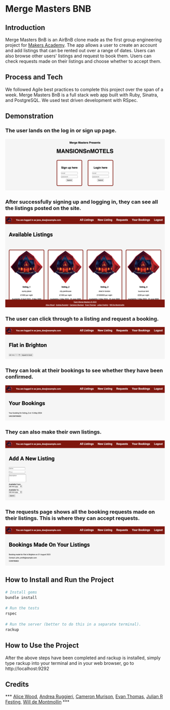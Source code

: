 # Merge Masters BNB

## Introduction
Merge Masters BnB is an AirBnB clone made as the first group engineering project for [Makers Academy](https://github.com/makersacademy). The app allows a user to create an account and add listings that can be rented out over a range of dates. Users can also browse other users' listings and request to book them. Users can check requests made on their listings and choose whether to accept them.

## Process and Tech
We followed Agile best practices to complete this project over the span of a week. Merge Masters BnB is a full stack web app built with Ruby, Sinatra, and PostgreSQL. We used test driven development with RSpec. 

## Demonstration

### The user lands on the log in or sign up page.
![Log in page](readme_images/log_in_view.png)

### After successfully signing up and logging in, they can see all the listings posted on the site.
![Listings page](readme_images/all_listings_view.png)

### The user can click through to a listing and request a booking.
![Make booking page](readme_images/make_booking_view.png)

### They can look at their bookings to see whether they have been confirmed.
![Your bookings page](readme_images/your_bookings_view.png)

### They can also make their own listings.
![New listing page](readme_images/new_listing_view.png)

### The requests page shows all the booking requests made on their listings. This is where they can accept requests.
![Requests page](readme_images/booking_requests_view.png)

## How to Install and Run the Project
```bash
# Install gems
bundle install

# Run the tests
rspec

# Run the server (better to do this in a separate terminal).
rackup
```
## How to Use the Project

After the above steps have been completed and rackup is installed, simply type rackup into your terminal and in your web browser, go to http://localhost:9292

## Credits

*** [Alice Wood](https://github.com/aliceswood), [Andrea Ruggieri](https://github.com/aandre6891), [Cameron Murison](https://github.com/CKMurison), [Evan Thomas](https://github.com/ev-th), [Julian R Festing](https://github.com/Raphael40), [Will de Montmollin](https://github.com/awdem) *** 
